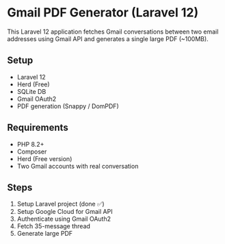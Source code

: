 # Gmail PDF Generator (Laravel 12)

This Laravel 12 application fetches Gmail conversations between two email addresses using Gmail API and generates a single large PDF (~100MB).

## Setup

- Laravel 12
- Herd (Free)
- SQLite DB
- Gmail OAuth2
- PDF generation (Snappy / DomPDF)

## Requirements

- PHP 8.2+
- Composer
- Herd (Free version)
- Two Gmail accounts with real conversation

## Steps

1. Setup Laravel project (done ✅)
2. Setup Google Cloud for Gmail API
3. Authenticate using Gmail OAuth2
4. Fetch 35-message thread
5. Generate large PDF

